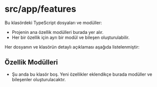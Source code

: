 # src/app/features

Bu klasördeki TypeScript dosyaları ve modüller:

- Projenin ana özellik modülleri burada yer alır.
- Her bir özellik için ayrı bir modül ve bileşen oluşturulabilir.

Her dosyanın ve klasörün detaylı açıklaması aşağıda listelenmiştir:

## Özellik Modülleri
- Şu anda bu klasör boş. Yeni özellikler eklendikçe burada modüller ve bileşenler oluşturulacaktır.
